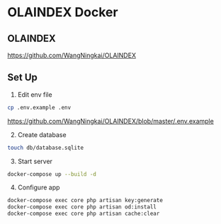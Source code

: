 # OLAINDEX Docker

## OLAINDEX

https://github.com/WangNingkai/OLAINDEX

## Set Up

1. Edit env file

```bash
cp .env.example .env
```

https://github.com/WangNingkai/OLAINDEX/blob/master/.env.example

2. Create database

```bash
touch db/database.sqlite
```

3. Start server

```bash
docker-compose up --build -d
```

4. Configure app

```bash
docker-compose exec core php artisan key:generate
docker-compose exec core php artisan od:install
docker-compose exec core php artisan cache:clear
```
